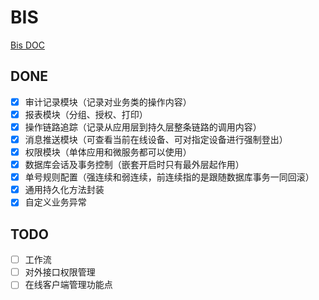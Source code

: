 # BIS
[Bis DOC](pages/bis-doc)
## DONE
- [x] 审计记录模块（记录对业务类的操作内容）
- [x] 报表模块（分组、授权、打印）
- [x] 操作链路追踪（记录从应用层到持久层整条链路的调用内容）
- [x] 消息推送模块（可查看当前在线设备、可对指定设备进行强制登出）
- [x] 权限模块（单体应用和微服务都可以使用）
- [x] 数据库会话及事务控制（嵌套开启时只有最外层起作用）
- [x] 单号规则配置（强连续和弱连续，前连续指的是跟随数据库事务一同回滚）
- [x] 通用持久化方法封装
- [x] 自定义业务异常
## TODO
- [ ] 工作流
- [ ] 对外接口权限管理
- [ ] 在线客户端管理功能点